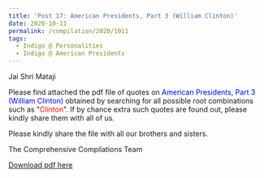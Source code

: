 ```yaml
---
title: 'Post 17: American Presidents, Part 3 (William Clinton)'
date: 2020-10-11
permalink: /compilation/2020/1011
tags:
  - Indigo @ Personalities
  - Indigo @ American Presidents
---
```

Jai Shri Mataji

Please find attached the pdf file of quotes on <font color="blue">American Presidents, Part 3 (William Clinton)</font> obtained by searching for all possible root combinations such as "<font color="red">Clinton</font>". If by chance extra such quotes are found out, please kindly share them with all of us.<br>

Please kindly share the file with all our brothers and sisters.  

The Comprehensive Compilations Team

[Download pdf here](http://seven-teams.github.io/files/American_Presidents_Part_3_William_Clinton.pdf)